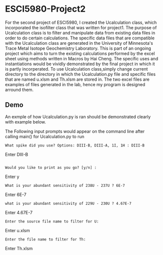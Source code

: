 # ESCI5980-Project2
For the second project of ESCI5980, I created the Ucalculation class, which incorporated the isofilter class that was written for project1. The purpose of Ucalculation class is to filter and manipulate data from existing data files in order to do certain calculations. The specific data files that are compatible with the Ucalculation class are generated in the University of Minnesota's Trace Metal Isotope Geochemistry Laboratory. This is part of an ongoing project which aims to turn the existing calculations performed by the excel sheet using methods written in Macros by Hai Cheng. The specific uses and instantiations would be vividly demonstrated by the final project in which it is partly incorperated. 
To use Ucalculation class,simply change current directory to the directory in which the Ucalculation.py file and specific files that are named u.xlsm and Th.xlsm are stored in. The two excel files are examples of files generated in the lab, hence my program is designed arround them.

## Demo
An exmple of how Ucalculation.py is ran should be demonstrated clearly with example below. 

The Following input prompts would appear on the command line after calling main() for Ucalculation.py to run
```
What spike did you use? Options: DIII-B, DIII-A, 1I, 1H : DIII-B
```
Enter DIII-B

```

Would you like to print as you go? [y/n] : 
```
Enter y
```
What is your abundant sensitivity of 238U - 237U ? 6E-7
```
Enter 6E-7
```
what is your abundant sensitivity of 229U - 230U ? 4.67E-7
```
Enter 4.67E-7
```
Enter the source file name to filter for U: 
```
Enter u.xlsm

```
Enter the file name to filter for Th: 
```
Enter Th.xlsm
